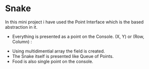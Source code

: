 # Snake

In this mini project i have used the Point Interface which is the based abstraction in it.
- Everything is presented as a point on the Console. (X, Y) or (Row, Column) :
* Using multidimential array the field is created.
* The Snake itself is presented like Queue of Points.
* Food is also single point on the console.

